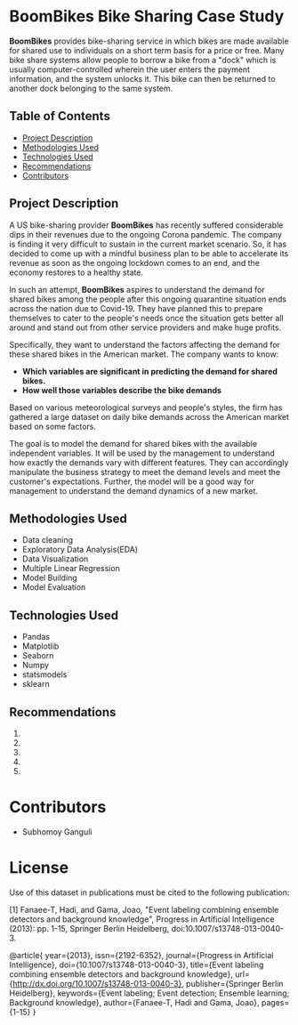 # BoomBikes Bike Sharing Case Study

**BoomBikes** provides bike-sharing service in which bikes are made available for shared use to individuals on a short term basis for a price or free. Many bike share systems allow people to borrow a bike from a "dock" which is usually computer-controlled wherein the user enters the payment information, and the system unlocks it. This bike can then be returned to another dock belonging to the same system.



## Table of Contents
* [Project Description](#project-description)
* [Methodologies Used](#methodologies-used)
* [Technologies Used](#technologies-used)
* [Recommendations](#recommendations)
* [Contributors](#Contributors)

## Project Description
A US bike-sharing provider **BoomBikes** has recently suffered considerable dips in their revenues due to the ongoing Corona pandemic. The company is finding it very difficult to sustain in the current market scenario. So, it has decided to come up with a mindful business plan to be able to accelerate its revenue as soon as the ongoing lockdown comes to an end, and the economy restores to a healthy state. 

In such an attempt, **BoomBikes** aspires to understand the demand for shared bikes among the people after this ongoing quarantine situation ends across the nation due to Covid-19. They have planned this to prepare themselves to cater to the people's needs once the situation gets better all around and stand out from other service providers and make huge profits.

Specifically, they want to understand the factors affecting the demand for these shared bikes in the American market. The company wants to know:

  * **Which variables are significant in predicting the demand for shared bikes.**
  * **How well those variables describe the bike demands**

Based on various meteorological surveys and people's styles, the firm has gathered a large dataset on daily bike demands across the American market based on some factors. 

The goal is to model the demand for shared bikes with the available independent variables. It will be used by the management to understand how exactly the demands vary with different features. They can accordingly manipulate the business strategy to meet the demand levels and meet the customer's expectations. Further, the model will be a good way for management to understand the demand dynamics of a new market. 

## Methodologies Used
* Data cleaning
* Exploratory Data Analysis(EDA)
* Data Visualization 
* Multiple Linear Regression
* Model Building
* Model Evaluation

## Technologies Used
- Pandas
- Matplotlib
- Seaborn
- Numpy
- statsmodels
- sklearn

## Recommendations

1) 
2) 
3) 
4) 
5) 

# Contributors
* Subhomoy Ganguli

# License
Use of this dataset in publications must be cited to the following publication:

[1] Fanaee-T, Hadi, and Gama, Joao, "Event labeling combining ensemble detectors and background knowledge", Progress in Artificial Intelligence (2013): pp. 1-15, Springer Berlin Heidelberg, doi:10.1007/s13748-013-0040-3.

@article{
	year={2013},
	issn={2192-6352},
	journal={Progress in Artificial Intelligence},
	doi={10.1007/s13748-013-0040-3},
	title={Event labeling combining ensemble detectors and background knowledge},
	url={http://dx.doi.org/10.1007/s13748-013-0040-3},
	publisher={Springer Berlin Heidelberg},
	keywords={Event labeling; Event detection; Ensemble learning; Background knowledge},
	author={Fanaee-T, Hadi and Gama, Joao},
	pages={1-15}
}